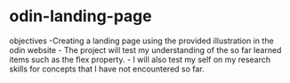 # odin-landing-page
objectives
    -Creating a landing page using the provided illustration in the odin website
    - The project will test my understanding of the so far learned items such as the flex property.
    - I will also test my self on my research skills for concepts that I have not encountered so far.
